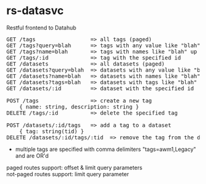 # rs-datasvc
Restful frontend to Datahub
  
<pre>
GET /tags                 => all tags (paged)
GET /tags?query=blah      => tags with any value like "blah" up to limit (default:10) 
GET /tags?name=blah       => tags with names like "blah" up to limit (default:10) 
GET /tags/:id             => tag with the specified id 
GET /datasets             => all datasets (paged)  
GET /datasets?query=blah  => datasets with any value like "blah" up to limit (default:10)  
GET /datasets?name=blah   => datasets with names like "blah" up to limit (default:10)  
GET /datasets?tags=blah   => datasets with tags like "blah" (paged)  
GET /datasets/:id         => dataset with the specified id

POST /tags                => create a new tag
    { name: string, description: string }
DELETE /tags/:id          => delete the specified tag

POST /datasets/:id/tags   => add a tag to a dataset
    { tag: string(tid) }
DELETE /datasets/:id/tags/:tid  => remove the tag from the dataset
</pre>
* multiple tags are specified with comma delimiters "tags=awm1,Legacy" and are OR'd
  
paged routes support: offset & limit query parameters  
not-paged routes support: limit query parameter  
